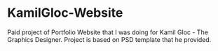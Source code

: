 # KamilGloc-Website

Paid project of Portfolio Website that I was doing for Kamil Gloc - The Graphics Designer. 
Project is based on PSD template that he provided.